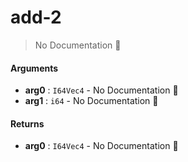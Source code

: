 # add\-2

> No Documentation 🚧

#### Arguments

- **arg0** : `I64Vec4` \- No Documentation 🚧
- **arg1** : `i64` \- No Documentation 🚧

#### Returns

- **arg0** : `I64Vec4` \- No Documentation 🚧